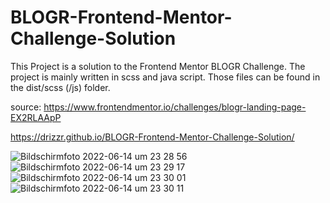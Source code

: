 # BLOGR-Frontend-Mentor-Challenge-Solution
This Project is a solution to the Frontend Mentor BLOGR Challenge.
The project is mainly written in scss and java script. Those files can be found in the dist/scss (/js) folder.

source: https://www.frontendmentor.io/challenges/blogr-landing-page-EX2RLAApP

https://drizzr.github.io/BLOGR-Frontend-Mentor-Challenge-Solution/  

![Bildschirmfoto 2022-06-14 um 23 28 56](https://user-images.githubusercontent.com/76044729/173692478-e7631de9-a767-46da-bd46-e9e5ea6ebc18.png)
![Bildschirmfoto 2022-06-14 um 23 29 17](https://user-images.githubusercontent.com/76044729/173692485-3afc40e5-29e3-4e2a-ae4b-500f531cde45.png)
![Bildschirmfoto 2022-06-14 um 23 30 01](https://user-images.githubusercontent.com/76044729/173692492-6d4dae75-f15f-4c81-8b4a-b4b67613cd15.png)
![Bildschirmfoto 2022-06-14 um 23 30 11](https://user-images.githubusercontent.com/76044729/173692496-779e215b-e379-4fb7-aa0b-bae15883ca97.png)
